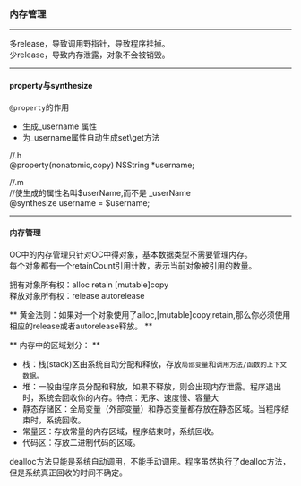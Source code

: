 ### 内存管理
-----

多release，导致调用野指针，导致程序挂掉。    
少release，导致内存泄露，对象不会被销毁。    

-----

#### property与synthesize

`@property`的作用  

- 生成_username 属性   
- 为_username属性自动生成set\get方法

//.h     
@property(nonatomic,copy) NSString *username;
 
//.m     
//使生成的属性名叫$userName,而不是 _userName       
@synthesize username = $username;

-----

#### 内存管理  

OC中的内存管理只针对OC中得对象，基本数据类型不需要管理内存。    
每个对象都有一个retainCount引用计数，表示当前对象被引用的数量。

拥有对象所有权：alloc  retain  [mutable]copy     
释放对象所有权：release  autorelease

** 黄金法则：如果对一个对象使用了alloc,[mutable]copy,retain,那么你必须使用相应的release或者autorelease释放。 **    

** 内存中的区域划分： **

- 栈：栈(stack)区由系统自动分配和释放，存放`局部变量`和`调用方法/函数的上下文数据`。
- 堆：一般由程序员分配和释放，如果不释放，则会出现内存泄露。程序退出时，系统会回收你的内存。特点：无序、速度慢、容量大
- 静态存储区：全局变量（外部变量）和静态变量都存放在静态区域。当程序结束时，系统回收。
- 常量区：存放常量的内存区域，程序结束时，系统回收。
- 代码区：存放二进制代码的区域。

dealloc方法只能是系统自动调用，不能手动调用。程序虽然执行了dealloc方法，但是系统真正回收的时间不确定。